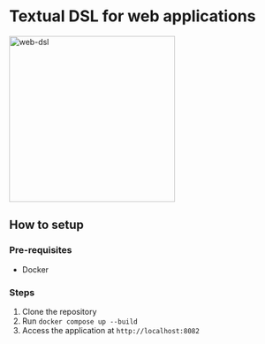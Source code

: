 # Textual DSL for web applications
<image src="https://github.com/user-attachments/assets/c4e067d1-2e55-4af0-aef6-2833d37b3430" alt="web-dsl" width="300px"/>

## How to setup

### Pre-requisites

-   Docker

### Steps

1. Clone the repository
2. Run `docker compose up --build`
3. Access the application at `http://localhost:8082`
